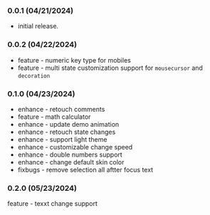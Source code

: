 ### 0.0.1 (04/21/2024)

* initial release.

### 0.0.2 (04/22/2024)

* feature - numeric key type for mobiles
* feature - multi state customization support for `mousecursor` and `decoration`

### 0.1.0 (04/23/2024)

* enhance - retouch comments
* feature - math calculator
* enhance - update demo animation
* enhance - retouch state changes
* enhance - support light theme
* enhance - customizable change speed
* enhance - double numbers support
* enhance - change default skin color
* fixbugs - remove selection all aftter focus text

### 0.2.0 (05/23/2024)

feature - texxt change support
